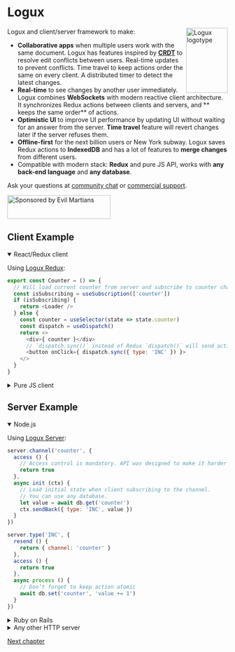 # Logux

<img align="right" width="95" height="148" title="Logux logotype"
     src="https://logux.io/branding/logotype.svg">

Logux and client/server framework to make:

* **Collaborative apps** when multiple users work with the same document. Logux has features inspired by **[CRDT]** to resolve edit conflicts between users. Real-time updates to prevent conflicts. Time travel to keep actions order the same on every client. A distributed timer to detect the latest changes.
* **Real-time** to see changes by another user immediately. Logux combines **WebSockets** with modern reactive client architecture. It synchronizes Redux actions between clients and servers, and ** keeps the same order** of actions.
* **Optimistic UI** to improve UI performance by updating UI without waiting for an answer from the server. **Time travel** feature will revert changes later if the server refuses them.
* **Offline-first** for the next billion users or New York subway. Logux saves Redux actions to **IndexedDB** and has a lot of features to **merge changes** from different users.
* Compatible with modern stack: **Redux** and pure JS API, works with **any back-end language** and **any database**.

Ask your questions at [community chat] or [commercial support].

[commercial support]: mailto:logux@evilmartians.com
[community chat]: https://gitter.im/logux/logux
[CRDT]: https://slides.com/ai/crdt

<a href="https://evilmartians.com/?utm_source=logux-docs">
  <img src="https://evilmartians.com/badges/sponsored-by-evil-martians.svg"
       alt="Sponsored by Evil Martians" width="236" height="54">
</a>


## Client Example

<details open><summary>React/Redux client</summary>

Using [Logux Redux](https://github.com/logux/redux/):

```js
export const Counter = () => {
  // Will load current counter from server and subscribe to counter changes
  const isSubscribing = useSubscription(['counter'])
  if (isSubscribing) {
    return <Loader />
  } else {
    const counter = useSelector(state => state.counter)
    const dispatch = useDispatch()
    return <>
      <div>{ counter }</div>
      // `dispatch.sync()` instead of Redux `dispatch()` will send action to all clients
      <button onClick={ dispatch.sync({ type: 'INC' }) }>
    </>
  }
}
```

</details>
<details><summary>Pure JS client</summary>

You can use [Logux Client](https://github.com/logux/client/) API with any framework:

```js
log.on('add', (action, meta) => {
  if (action.type === 'INC') {
    counter.innerHTML = parseInt(counter.innerHTML) + 1
  }
})

increase.addEventListener('click', () => {
  log.add({ type: 'INC' }, { sync: true })
})

log.add({ type: 'logux/subscribe' channel: 'counter' }, { sync: true })
```

</details>


## Server Example

<details open><summary>Node.js</summary>

Using [Logux Server](https://github.com/logux/server/):

```js
server.channel('counter', {
  access () {
    // Access control is mandatory. API was designed to make it harder to write dangerous code.
    return true
  },
  async init (ctx) {
    // Load initial state when client subscribing to the channel.
    // You can use any database.
    let value = await db.get('counter')
    ctx.sendBack({ type: 'INC', value })
  }
})

server.type('INC', {
  resend () {
    return { channel: 'counter' }
  },
  access () {
    return true
  },
  async process () {
    // Don’t forget to keep action atomic
    await db.set('counter', 'value += 1')
  }
})
```

</details>
<details><summary>Ruby on Rails</summary>

[`logux_rails`](https://github.com/logux/logux_rails/) gem with the Logux WebSocket proxy server.

```ruby
# app/logux/channels/counter.rb
module Channels
  class Counter < Logux::ChannelController
    def initial_data
      [{ type: 'INC', value: db.counter }]
    end
  end
end
```

```ruby
# app/logux/actions/inc.rb
module Actions
  class Inc < Logux::ActionController
    def inc
      # Don’t forget to keep action atomic
      db.update_counter! 'value += 1'
    end
  end
end
```

```ruby
# app/logux/policies/channels/counter.rb
module Policies
  module Channels
    class Counter < Policies::Base
      # Access control is mandatory. API was designed to make it harder to write dangerous code.
      def subscribe?
        true
      end
    end
  end
end
```

```ruby
# app/logux/policies/actions/inc.rb
module Policies
  module Actions
    class inc < Policies::Base
      def inc?
        true
      end
    end
  end
end
```

</details>
<details><summary>Any other HTTP server</summary>

You can use any HTTP server with Logux WebSocket proxy server. Here is a PHP-like pseudocode example:

```php
<?php
$req = json_decode(file_get_contents('php://input'), true);
if ($req['password'] == LOGUX_PASSWORD) {
  foreach ($req['commands'] as $command) {
    if ($command[0] == 'action') {
      $action = $command[1];
      $meta = $command[2];

      if ($action['type'] == 'logux/subscribe') {
        echo '[["approved"],';
        $value = $db->getCounter();
        send_json_http_post(LOGUX_HOST, [
          'password' => LOGUX_PASSWORD,
          'version' => 1,
          'commands' => [
            [
              'action',
              ['type' => 'INC', 'value' => $value],
              ['clients' => get_client_id($meta['id'])]
            ]
          ]
        ]);
        echo '["processed"]]';

      } elseif ($action['type'] == 'inc') {
        $db->updateCounter('value += 1');
        echo '[["approved"],["processed"]]';
      }
    }
  }
}
```

</details>

[Next chapter](./guide/architecture/core.md)
